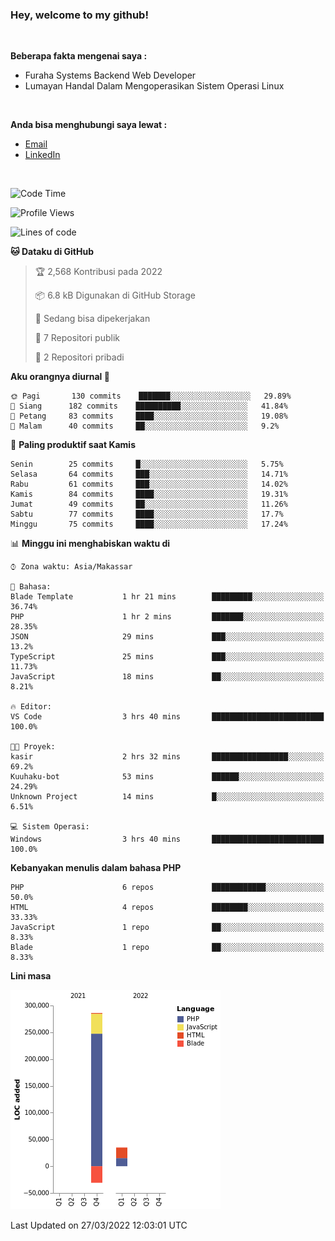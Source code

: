 <h3>Hey, welcome to my github!</h3>

<br>

<p><strong>Beberapa fakta mengenai saya :</strong></p>

<ul>
  <li>Furaha Systems Backend Web Developer</li>
  <li>Lumayan Handal Dalam Mengoperasikan Sistem Operasi Linux</li>
</ul>

<br>

<p><strong>Anda bisa menghubungi saya lewat :</strong></p>

<ul>
  <li><a href="mailto:renaldiapriyanto419@gmail.com">Email</a></li>
  <li><a href="https://www.linkedin.com/in/renaldi-kadang-314314206/">LinkedIn</a></li>
</ul>

<br>

<!--START_SECTION:waka-->
![Code Time](http://img.shields.io/badge/Code%20Time-47%20hrs%2018%20mins-blue)

![Profile Views](http://img.shields.io/badge/Profil%20dilihat-2-blue)

![Lines of code](https://img.shields.io/badge/Sejak%20Hello%20World%20aku%20telah%20menulis-290%20Thousand%20baris%20kode-blue)

**🐱 Dataku di GitHub** 

> 🏆 2,568 Kontribusi pada 2022
 > 
> 📦 6.8 kB Digunakan di GitHub Storage 
 > 
> 💼 Sedang bisa dipekerjakan
 > 
> 📜 7 Repositori publik 
 > 
> 🔑 2 Repositori pribadi  
 > 
**Aku orangnya diurnal 🐤** 

```text
🌞 Pagi       130 commits    ███████░░░░░░░░░░░░░░░░░░   29.89% 
🌆 Siang      182 commits    ██████████░░░░░░░░░░░░░░░   41.84% 
🌃 Petang     83 commits     ████░░░░░░░░░░░░░░░░░░░░░   19.08% 
🌙 Malam      40 commits     ██░░░░░░░░░░░░░░░░░░░░░░░   9.2%

```
📅 **Paling produktif saat Kamis** 

```text
Senin        25 commits     █░░░░░░░░░░░░░░░░░░░░░░░░   5.75% 
Selasa       64 commits     ███░░░░░░░░░░░░░░░░░░░░░░   14.71% 
Rabu         61 commits     ███░░░░░░░░░░░░░░░░░░░░░░   14.02% 
Kamis        84 commits     ████░░░░░░░░░░░░░░░░░░░░░   19.31% 
Jumat        49 commits     ██░░░░░░░░░░░░░░░░░░░░░░░   11.26% 
Sabtu        77 commits     ████░░░░░░░░░░░░░░░░░░░░░   17.7% 
Minggu       75 commits     ████░░░░░░░░░░░░░░░░░░░░░   17.24%

```


📊 **Minggu ini menghabiskan waktu di** 

```text
⌚︎ Zona waktu: Asia/Makassar

💬 Bahasa: 
Blade Template           1 hr 21 mins        █████████░░░░░░░░░░░░░░░░   36.74% 
PHP                      1 hr 2 mins         ███████░░░░░░░░░░░░░░░░░░   28.35% 
JSON                     29 mins             ███░░░░░░░░░░░░░░░░░░░░░░   13.2% 
TypeScript               25 mins             ███░░░░░░░░░░░░░░░░░░░░░░   11.73% 
JavaScript               18 mins             ██░░░░░░░░░░░░░░░░░░░░░░░   8.21%

🔥 Editor: 
VS Code                  3 hrs 40 mins       █████████████████████████   100.0%

🐱‍💻 Proyek: 
kasir                    2 hrs 32 mins       █████████████████░░░░░░░░   69.2% 
Kuuhaku-bot              53 mins             ██████░░░░░░░░░░░░░░░░░░░   24.29% 
Unknown Project          14 mins             █░░░░░░░░░░░░░░░░░░░░░░░░   6.51%

💻 Sistem Operasi: 
Windows                  3 hrs 40 mins       █████████████████████████   100.0%

```

**Kebanyakan menulis dalam bahasa PHP** 

```text
PHP                      6 repos             ████████████░░░░░░░░░░░░░   50.0% 
HTML                     4 repos             ████████░░░░░░░░░░░░░░░░░   33.33% 
JavaScript               1 repo              ██░░░░░░░░░░░░░░░░░░░░░░░   8.33% 
Blade                    1 repo              ██░░░░░░░░░░░░░░░░░░░░░░░   8.33%

```


**Lini masa**

![Chart not found](https://raw.githubusercontent.com/Sylent-Sys/Sylent-Sys/main/charts/bar_graph.png) 


 Last Updated on 27/03/2022 12:03:01 UTC
<!--END_SECTION:waka-->
